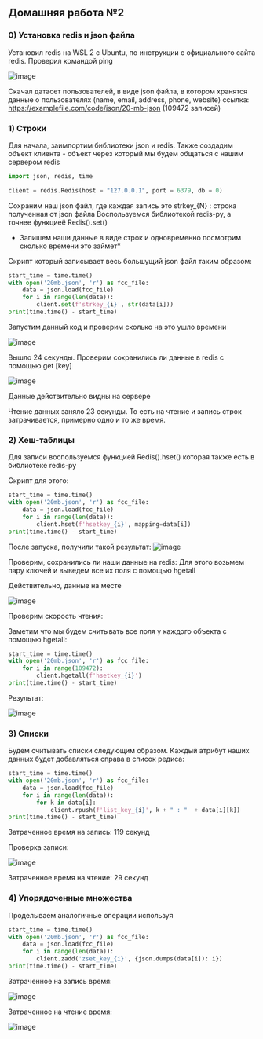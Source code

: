 ## Домашняя работа №2
### 0) Установка redis и json файла

Установил redis на WSL 2 с Ubuntu, по инструкции с официального сайта redis. Проверил командой ping 

![image](https://github.com/Aidaricus/MiptSDB/assets/108796735/a2b6e69e-6b10-4f52-9119-0c64a25b62d4)



Скачал датасет пользователей, в виде json файла, в котором хранятся данные о пользователях (name, email, address, phone, website)
ссылка: https://examplefile.com/code/json/20-mb-json
(109472 записей)

### 1) Строки

Для начала, заимпортим библиотеки json и redis. Также создадим объект клиента - объект через который мы будем общаться с нашим сервером redis
```python
import json, redis, time

client = redis.Redis(host = "127.0.0.1", port = 6379, db = 0)

```
Сохраним наш json файл, где каждая запись это strkey_{N} : строка полученная от json файла
Воспользуемся библиотекой redis-py, а точнее функциеё Redis().set()

* Запишем наши данные в виде строк и одновременно посмотрим сколько времени это займет*

Скрипт который записывает весь большущий json файл таким образом:

```python
start_time = time.time()
with open('20mb.json', 'r') as fcc_file:
    data = json.load(fcc_file)
    for i in range(len(data)):
        client.set(f'strkey_{i}', str(data[i]))
print(time.time() - start_time)
```

Запустим данный код и проверим сколько на это ушло времени

![image](https://github.com/Aidaricus/MiptSDB/assets/108796735/45c6113f-522c-4cee-8fd1-515c6e403634)

Вышло 24 секунды. Проверим сохранились ли данные в redis с помощью get [key]

![image](https://github.com/Aidaricus/MiptSDB/assets/108796735/4435f3df-174d-4b26-b87f-57f0c07d827f)

Данные действительно видны на сервере 

Чтение данных заняло 23 секунды. То есть на чтение и запись строк затрачивается, примерно одно и то же время. 

### 2) Хеш-таблицы

Для записи воспользуемся функцией Redis().hset() которая также есть в библиотеке redis-py

Скрипт для этого:

```python
start_time = time.time()
with open('20mb.json', 'r') as fcc_file:
    data = json.load(fcc_file)
    for i in range(len(data)):
        client.hset(f'hsetkey_{i}', mapping=data[i])
print(time.time() - start_time)

```

После запуска, получили такой результат:
![image](https://github.com/Aidaricus/MiptSDB/assets/108796735/b622b600-5c67-42f0-8279-ac5bf3fcc3df)

Проверим, сохранились ли наши данные на redis:
Для этого возьмем пару ключей и выведем все их поля с помощью hgetall

Действительно, данные на месте

![image](https://github.com/Aidaricus/MiptSDB/assets/108796735/b005344f-11ea-4307-ad81-e16514e3caa4)

Проверим скорость чтения: 

Заметим что мы будем считывать все поля у каждого объекта с помощью hgetall:
```python
start_time = time.time()
with open('20mb.json', 'r') as fcc_file:
    for i in range(109472):
        client.hgetall(f'hsetkey_{i}')
print(time.time() - start_time)
```

Результат: 

![image](https://github.com/Aidaricus/MiptSDB/assets/108796735/d6833294-33d4-445c-a390-6a73539214f1)

### 3) Списки

Будем считывать списки следующим образом. Каждый атрибут наших данных будет добавляться справа в список редиса:

```python
start_time = time.time()
with open('20mb.json', 'r') as fcc_file:
    data = json.load(fcc_file)
    for i in range(len(data)):
        for k in data[i]:
            client.rpush(f'list_key_{i}', k + " : "  + data[i][k])
print(time.time() - start_time)
```

Затраченное время на запись: 119 секунд

Проверка записи: 

![image](https://github.com/Aidaricus/MiptSDB/assets/108796735/e5888f64-ab32-4ac9-96d6-786adbd1321d)

Затраченное время на чтение: 29 cекунд

### 4) Упорядоченные множества

Проделываем аналогичные операции используя
```python
start_time = time.time()
with open('20mb.json', 'r') as fcc_file:
    data = json.load(fcc_file)
    for i in range(len(data)):
        client.zadd('zset_key_{i}', {json.dumps(data[i]): i})
print(time.time() - start_time)
```
Затраченное на запись время:

![image](https://github.com/Aidaricus/MiptSDB/assets/108796735/32511fe2-d147-4207-b1e7-19c5f6065528)

Затраченное на чтение время: 

![image](https://github.com/Aidaricus/MiptSDB/assets/108796735/884b28b6-b8e0-461e-be61-14f9d3383fae)



